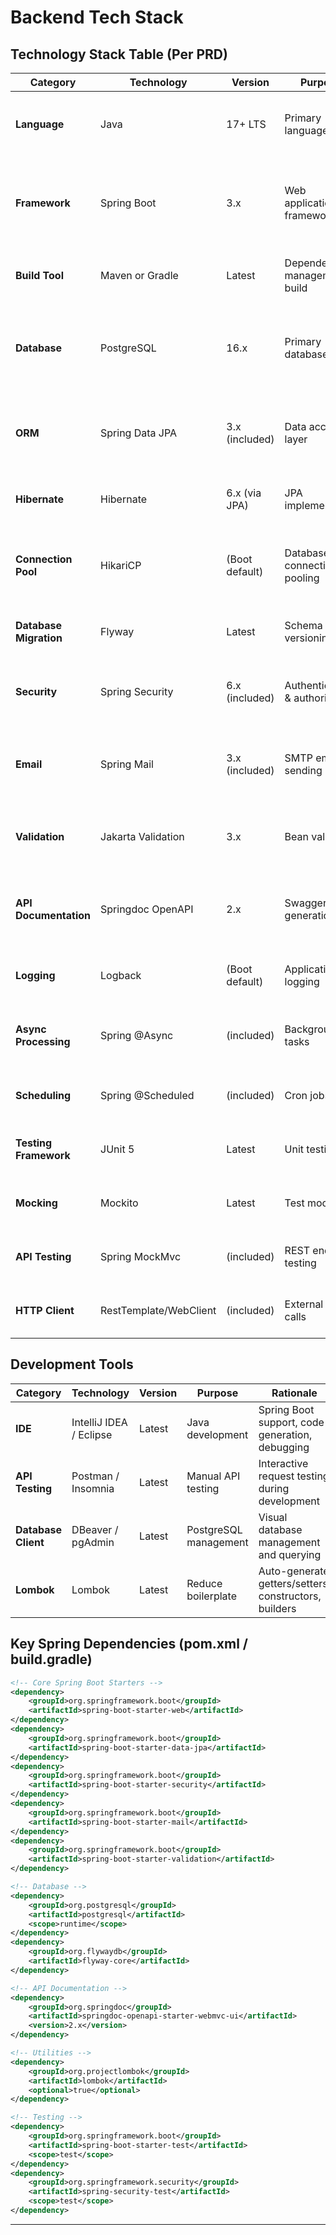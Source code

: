 # Backend Tech Stack

## Technology Stack Table (Per PRD)

| Category | Technology | Version | Purpose | Rationale |
|----------|-----------|---------|---------|-----------|
| **Language** | Java | 17+ LTS | Primary language | Type safety, enterprise reliability, Spring compatibility |
| **Framework** | Spring Boot | 3.x | Web application framework | Comprehensive enterprise framework, auto-configuration, production-ready |
| **Build Tool** | Maven or Gradle | Latest | Dependency management & build | Standard Java build tools, Spring Initializr support |
| **Database** | PostgreSQL | 16.x | Primary database | ACID compliance, JSON support, complex relationships, proven reliability |
| **ORM** | Spring Data JPA | 3.x (included) | Data access layer | Type-safe repositories, reduces boilerplate, Hibernate integration |
| **Hibernate** | Hibernate | 6.x (via JPA) | JPA implementation | Mature ORM, lazy loading, caching, query optimization |
| **Connection Pool** | HikariCP | (Boot default) | Database connection pooling | Fastest connection pool, Spring Boot default, production-ready |
| **Database Migration** | Flyway | Latest | Schema versioning | Version control for database, automated migrations |
| **Security** | Spring Security | 6.x (included) | Authentication & authorization | Session management, RBAC, CSRF protection, BCrypt hashing |
| **Email** | Spring Mail | 3.x (included) | SMTP email sending | JavaMail API integration, template support, Outlook compatibility |
| **Validation** | Jakarta Validation | 3.x | Bean validation | @Valid annotations, constraint validation, clean validation |
| **API Documentation** | Springdoc OpenAPI | 2.x | Swagger UI generation | Auto-generated API docs, interactive testing, OpenAPI 3.0 |
| **Logging** | Logback | (Boot default) | Application logging | Spring Boot default, SLF4J facade, log rotation |
| **Async Processing** | Spring @Async | (included) | Background tasks | Email sending, non-blocking operations, thread pool management |
| **Scheduling** | Spring @Scheduled | (included) | Cron jobs | Daily reminders (FR10), automated cleanup tasks |
| **Testing Framework** | JUnit 5 | Latest | Unit testing | Industry standard, Spring Boot Test integration |
| **Mocking** | Mockito | Latest | Test mocking | Mock dependencies, verify interactions |
| **API Testing** | Spring MockMvc | (included) | REST endpoint testing | Test controllers without server, fast integration tests |
| **HTTP Client** | RestTemplate/WebClient | (included) | External API calls | Built-in Spring HTTP clients (if needed for integrations) |

## Development Tools

| Category | Technology | Version | Purpose | Rationale |
|----------|-----------|---------|---------|-----------|
| **IDE** | IntelliJ IDEA / Eclipse | Latest | Java development | Spring Boot support, code generation, debugging |
| **API Testing** | Postman / Insomnia | Latest | Manual API testing | Interactive request testing during development |
| **Database Client** | DBeaver / pgAdmin | Latest | PostgreSQL management | Visual database management and querying |
| **Lombok** | Lombok | Latest | Reduce boilerplate | Auto-generate getters/setters, constructors, builders |

## Key Spring Dependencies (pom.xml / build.gradle)

```xml
<!-- Core Spring Boot Starters -->
<dependency>
    <groupId>org.springframework.boot</groupId>
    <artifactId>spring-boot-starter-web</artifactId>
</dependency>
<dependency>
    <groupId>org.springframework.boot</groupId>
    <artifactId>spring-boot-starter-data-jpa</artifactId>
</dependency>
<dependency>
    <groupId>org.springframework.boot</groupId>
    <artifactId>spring-boot-starter-security</artifactId>
</dependency>
<dependency>
    <groupId>org.springframework.boot</groupId>
    <artifactId>spring-boot-starter-mail</artifactId>
</dependency>
<dependency>
    <groupId>org.springframework.boot</groupId>
    <artifactId>spring-boot-starter-validation</artifactId>
</dependency>

<!-- Database -->
<dependency>
    <groupId>org.postgresql</groupId>
    <artifactId>postgresql</artifactId>
    <scope>runtime</scope>
</dependency>
<dependency>
    <groupId>org.flywaydb</groupId>
    <artifactId>flyway-core</artifactId>
</dependency>

<!-- API Documentation -->
<dependency>
    <groupId>org.springdoc</groupId>
    <artifactId>springdoc-openapi-starter-webmvc-ui</artifactId>
    <version>2.x</version>
</dependency>

<!-- Utilities -->
<dependency>
    <groupId>org.projectlombok</groupId>
    <artifactId>lombok</artifactId>
    <optional>true</optional>
</dependency>

<!-- Testing -->
<dependency>
    <groupId>org.springframework.boot</groupId>
    <artifactId>spring-boot-starter-test</artifactId>
    <scope>test</scope>
</dependency>
<dependency>
    <groupId>org.springframework.security</groupId>
    <artifactId>spring-security-test</artifactId>
    <scope>test</scope>
</dependency>
```

---
